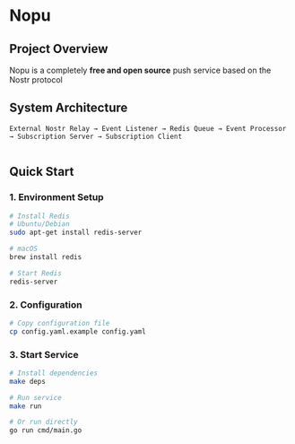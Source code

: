 # Nopu

## Project Overview

Nopu is a completely **free and open source** push service based on the Nostr protocol


## System Architecture

```
External Nostr Relay → Event Listener → Redis Queue → Event Processor → Subscription Server → Subscription Client
                                                                
```

## Quick Start

### 1. Environment Setup

```bash
# Install Redis
# Ubuntu/Debian
sudo apt-get install redis-server

# macOS
brew install redis

# Start Redis
redis-server
```

### 2. Configuration

```bash
# Copy configuration file
cp config.yaml.example config.yaml
```

### 3. Start Service

```bash
# Install dependencies 
make deps

# Run service
make run

# Or run directly
go run cmd/main.go
```

